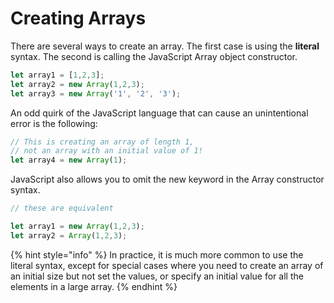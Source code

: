 # Creating Arrays

There are several ways to create an array. The first case is using the **literal** syntax. The second is calling the JavaScript Array object constructor.

```javascript
let array1 = [1,2,3];
let array2 = new Array(1,2,3);
let array3 = new Array('1', '2', '3');
```

An odd quirk of the JavaScript language that can cause an unintentional error is the following:

```javascript
// This is creating an array of length 1, 
// not an array with an initial value of 1!
let array4 = new Array(1);
```

JavaScript also allows you to omit the new keyword in the Array constructor syntax.

```javascript
// these are equivalent

let array1 = new Array(1,2,3);
let array2 = Array(1,2,3);
```

{% hint style="info" %}
In practice, it is much more common to use the literal syntax, except for special cases where you need to create an array of an initial size but not set the values, or specify an initial value for all the elements in a large array.
{% endhint %}

